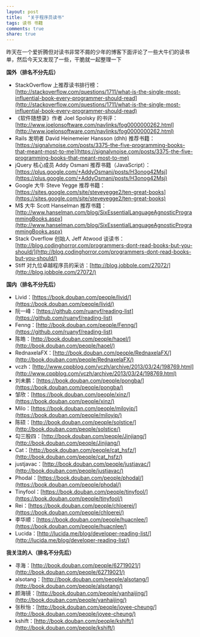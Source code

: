 ```yaml
---
layout: post
title:  "关于程序员读书"
tags: 读书 书籍
comments: true
share: true
---
```


<p class="lead">昨天在一个爱折腾但对读书非常不屑的少年的博客下面评论了一些大牛们的读书单，然后今天又发现了一些，干脆就一起整理一下</p>

**国外（排名不分先后）**

- StackOverflow 上推荐读书排行榜：[http://stackoverflow.com/questions/1711/what-is-the-single-most-influential-book-every-programmer-should-read](http://stackoverflow.com/questions/1711/what-is-the-single-most-influential-book-every-programmer-should-read)
- 《软件随想录》作者 Joel Spolsky 的书评：[http://www.joelonsoftware.com/navlinks/fog0000000262.html](http://www.joelonsoftware.com/navlinks/fog0000000262.html)
- Rails 发明者 David Heinemeier Hansson (dhh) 推荐书籍：[https://signalvnoise.com/posts/3375-the-five-programming-books-that-meant-most-to-me](https://signalvnoise.com/posts/3375-the-five-programming-books-that-meant-most-to-me)
- jQuery 核心成员 Addy Osmani 推荐书籍（JavaScript）：[https://plus.google.com/+AddyOsmani/posts/H3onog42Msj](https://plus.google.com/+AddyOsmani/posts/H3onog42Msj)
- Google 大牛 Steve Yegge 推荐书籍：[https://sites.google.com/site/steveyegge2/ten-great-books](https://sites.google.com/site/steveyegge2/ten-great-books)
- M$ 大牛 Scott Hanselman 推荐书籍：[http://www.hanselman.com/blog/SixEssentialLanguageAgnosticProgrammingBooks.aspx](http://www.hanselman.com/blog/SixEssentialLanguageAgnosticProgrammingBooks.aspx)
- Stack Overflow 创始人 Jeff Atwood 谈读书：[http://blog.codinghorror.com/programmers-dont-read-books-but-you-should/](http://blog.codinghorror.com/programmers-dont-read-books-but-you-should/)
- Stiff 对九位卓越程序员的采访：[http://blog.jobbole.com/27072/](http://blog.jobbole.com/27072/)

**国内（排名不分先后）**

- Livid：[https://book.douban.com/people/livid/](https://book.douban.com/people/livid/)
- 阮一峰：[https://github.com/ruanyf/reading-list](https://github.com/ruanyf/reading-list)
- Fenng：[http://book.douban.com/people/Fenng/](https://github.com/ruanyf/reading-list)
- 陈皓：[http://book.douban.com/people/haoel/](http://book.douban.com/people/haoel/)
- RednaxelaFX：[http://book.douban.com/people/RednaxelaFX/](http://book.douban.com/people/RednaxelaFX/)
- vczh：[http://www.cppblog.com/vczh/archive/2013/03/24/198769.html](http://www.cppblog.com/vczh/archive/2013/03/24/198769.html)
- 刘未鹏：[https://book.douban.com/people/pongba/](https://book.douban.com/people/pongba/)
- 邹欣：[https://book.douban.com/people/xinz/](https://book.douban.com/people/xinz/)
- Milo：[https://book.douban.com/people/miloyip/](https://book.douban.com/people/miloyip/)
- 陈硕：[http://book.douban.com/people/solstice/](http://book.douban.com/people/solstice/)
- 勾三股四：[http://book.douban.com/people/Jinjiang/](http://book.douban.com/people/Jinjiang/)
- Cat：[http://book.douban.com/people/cat_hsfz/](http://book.douban.com/people/cat_hsfz/)
- justjavac：[http://book.douban.com/people/justjavac/](http://book.douban.com/people/justjavac/)
- Phodal：[https://book.douban.com/people/phodal/](https://book.douban.com/people/phodal/)
- Tinyfool：[https://book.douban.com/people/tinyfool/](https://book.douban.com/people/tinyfool/)
- Rei：[https://book.douban.com/people/chloerei/](https://book.douban.com/people/chloerei/)
- 李华顺：[https://book.douban.com/people/huacnlee/](https://book.douban.com/people/huacnlee/)
- Lucida：[http://lucida.me/blog/developer-reading-list/](http://lucida.me/blog/developer-reading-list/)

**我关注的人（排名不分先后）**

- 寻海：[http://book.douban.com/people/62719021/](http://book.douban.com/people/62719021/)
- alsotang：[http://book.douban.com/people/alsotang/](http://book.douban.com/people/alsotang/)
- 颜海镜：[http://book.douban.com/people/yanhaijing/](http://book.douban.com/people/yanhaijing/)
- 张秋怡：[http://book.douban.com/people/joyee-cheung/](http://book.douban.com/people/joyee-cheung/)
- kshift：[http://book.douban.com/people/kshift/](http://book.douban.com/people/kshift/)
